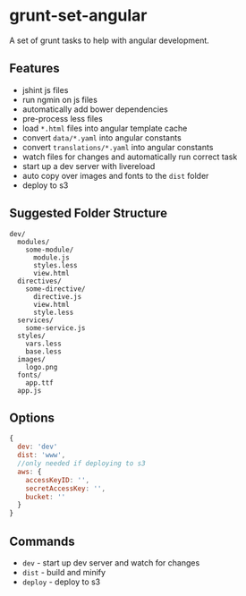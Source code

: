 # grunt-set-angular

A set of grunt tasks to help with angular development.

## Features

* jshint js files
* run ngmin on js files
* automatically add bower dependencies
* pre-process less files
* load `*.html` files into angular template cache
* convert `data/*.yaml` into angular constants
* convert `translations/*.yaml` into angular constants
* watch files for changes and automatically run correct task
* start up a dev server with livereload
* auto copy over images and fonts to the `dist` folder
* deploy to s3

## Suggested Folder Structure

```
dev/
  modules/
    some-module/
      module.js
      styles.less
      view.html
  directives/
    some-directive/
      directive.js
      view.html
      style.less
  services/
    some-service.js
  styles/
    vars.less
    base.less
  images/
    logo.png
  fonts/
    app.ttf
  app.js
```

## Options

```javascript
{
  dev: 'dev'
  dist: 'www',
  //only needed if deploying to s3
  aws: {
    accessKeyID: '',
    secretAccessKey: '',
    bucket: ''
  }
}
```

## Commands

* `dev` - start up dev server and watch for changes
* `dist` - build and minify
* `deploy` - deploy to s3


